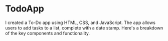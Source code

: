 # TodoApp
I created a To-Do app using HTML, CSS, and JavaScript. The app allows users to add tasks to a list, complete with a date stamp. Here's a breakdown of the key components and functionality.
